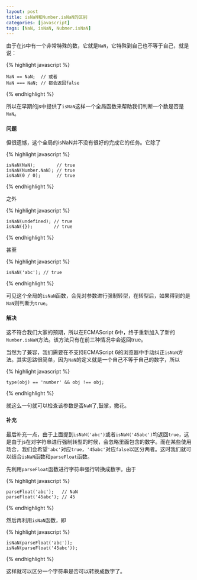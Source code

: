 ```yaml
---
layout: post
title: isNaN和Number.isNaN的区别
categories: [javascript]
tags: [NaN, isNaN, Nubmer.isNaN]
---
```



由于在js中有一个非常特殊的数，它就是`NaN`，它特殊到自己也不等于自己，就是说：

{% highlight javascript %}

    NaN == NaN;  // 或者
    NaN === NaN; // 都会返回false

{% endhighlight %}

所以在早期的js中提供了`isNaN`这样一个全局函数来帮助我们判断一个数是否是`NaN`。


#### 问题

但很遗憾，这个全局的isNaN并不没有很好的完成它的任务。它除了

{% highlight javascript %}

    isNaN(NaN);        // true
    isNaN(Number.NaN); // true
    isNaN(0 / 0);      // true

{% endhighlight %}

之外

{% highlight javascript %}

    isNaN(undefined); // true
    isNaN({});        // true

{% endhighlight %}

甚至

{% highlight javascript %}

    isNaN('abc'); // true

{% endhighlight %}

可见这个全局的`isNaN`函数，会先对参数进行强制转型，在转型后，如果得到的是`NaN`则判断为`true`。


#### 解决

这不符合我们大家的预期，所以在ECMAScript 6中，终于重新加入了新的`Number.isNaN`方法。该方法只有在前三种情况中会返回true。

当然为了兼容，我们需要在不支持ECMAScript 6的浏览器中手动纠正`isNaN`方法。其实思路很简单，因为`NaN`的定义就是一个自己不等于自己的数字，所以

{% highlight javascript %}

    type(obj) == 'number' && obj !== obj;

{% endhighlight %}

就这么一句就可以检查该参数是否`NaN`了,鼓掌，撒花。


#### 补充

最后补充一点，由于上面提到`isNaN('abc')`或者`isNaN('45abc')`均返回`true`，这是由于js在对字符串进行强制转型的时候，会忽略里面包含的数字。而在某些使用场合，我们会希望`'abc'`对应`true`，`'45abc'`对应`false`以区分两者。这时我们就可以结合`isNaN`函数和`parseFloat`函数。

先利用`parseFloat`函数进行字符串强行转换成数字。由于

{% highlight javascript %}

    parseFloat('abc');   // NaN
    parseFloat('45abc'); // 45

{% endhighlight %}

然后再利用`isNaN`函数，即

{% highlight javascript %}

    isNaN(parseFloat('abc'));
    isNaN(parseFloat('45abc'));

{% endhighlight %}

这样就可以区分一个字符串是否可以转换成数字了。
